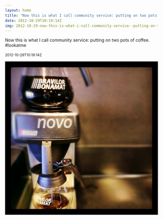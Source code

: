 ```yaml
---
layout: home
title: "Now this is what I call community service: putting on two pots of coffee. #lookatme"
date: 2012-10-29T10:19:14Z
img: 2012-10-29-now-this-is-what-i-call-community-service--putting-on-two-pots-of-coffee---lookatme.jpg
---
```


Now this is what I call community service: putting on two pots of coffee. #lookatme

<small>2012-10-29T10:19:14Z</small>

![Now this is what I call community service: putting on two pots of coffee. #lookatme](2012-10-29-now-this-is-what-i-call-community-service--putting-on-two-pots-of-coffee---lookatme.jpg)
